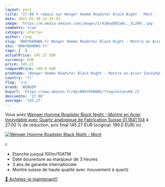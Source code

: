 ```yaml
---
layout: post
title: '27.00 % rabais sur Wenger Homme Roadster Black Night - Mont'
date: 2021-01-30 22:33:53
image: 'https://m.media-amazon.com/images/I/41Beg9DIa6L._SL200_.jpg'
comments: true
category: ofertas
author: ring
slug: 'B06Y66N8WG-fr Wenger Homme Roadster Black Night - Montre en Acier...'
sku: 'B06Y66N8WG-fr'
tags: [  ]
actualPrice: 145.27 EUR
currency: EUR
price: 145.27
comparePrice: 199.0 EUR
prodname: 'Wenger Homme Roadster Black Night - Montre en Acier Inoxydable avec Quartz  analogique  de Fabrication Suisse 01.1841.104'
country: 'fr'
flag: '🇫🇷'
brand: 'WENGER'
buyurl: 'https://www.amazon.fr/dp/B06Y66N8WG/?tag=tolees0d-21'
descuento: '27.00'
average: '145.27'
---
```


Vous avez [Wenger Homme Roadster Black Night - Montre en Acier Inoxydable avec Quartz  analogique  de Fabrication Suisse 01.1841.104](https://www.amazon.fr/dp/B06Y66N8WG/?tag=tolees0d-21)  à  27.00 % de réduction, prix final  145.27 EUR (original: 199.0 EUR) ici:

[![Wenger Homme Roadster Black Night - Mont](https://m.media-amazon.com/images/I/41Beg9DIa6L._SL200_.jpg)](https://www.amazon.fr/dp/B06Y66N8WG/?tag=tolees0d-21)

ℹ️:

- Etanche jusquà 100m/10ATM
- Date douverture au marqueur de 3 heures
- 3 ans de garantie internationale
- Montre suisse de haute qualité avec mouvement à quartz

[🛒 Achetez-le maintenant!!](https://www.amazon.fr/dp/B06Y66N8WG/?tag=tolees0d-21)
